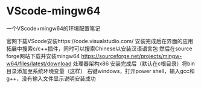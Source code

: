 # VScode-mingw64
一个VScode+mingw64的环境配置笔记

官网下载VScode安装https://code.visualstudio.com/
安装完成后在界面的应用拓展中搜索c/c++插件，同时可以搜索Chinese以安装汉语语言包
然后在source forge网站下载并安装mingw64 https://sourceforge.net/projects/mingw-w64/files/latest/download 处理器架构x86
安装完成后（默认在c根目录）将bin目录添加至系统环境变量（这样）
右键windows，打开power shell，输入gcc和g++，没有输入文件显示说明安装成功
